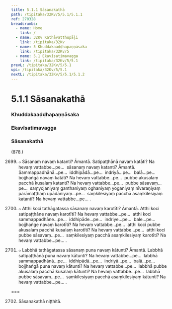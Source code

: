 ```yaml
---
title: 5.1.1 Sāsanakathā
path: /tipitaka/32Kv/5/5.1/5.1.1
ref: 270328
breadcrumbs:
  - name: Home
    link: /
  - name: 32Kv Kathāvatthupāḷi
    link: /tipitaka/32Kv
  - name: 5 Khuddakaaḍḍhapaṇṇāsaka
    link: /tipitaka/32Kv/5
  - name: 5.1 Ekavīsatimavagga
    link: /tipitaka/32Kv/5/5.1
prevL: /tipitaka/32Kv/5/5.1
upL: /tipitaka/32Kv/5/5.1
nextL: /tipitaka/32Kv/5/5.1/5.1.2
---
```


# 5.1.1 Sāsanakathā

### Khuddakaaḍḍhapaṇṇāsaka

### Ekavīsatimavagga

### Sāsanakathā

(878.)

2699. ๐ Sāsanaṃ navaṃ katanti? Āmantā. Satipaṭṭhānā navaṃ katāti? Na hevaṃ vattabbe…pe…  sāsanaṃ navaṃ katanti? Āmantā. Sammappadhānā…pe…  iddhipādā…pe…  indriyā…pe…  balā…pe…  bojjhaṅgā navaṃ katāti? Na hevaṃ vattabbe…pe…  pubbe akusalaṃ pacchā kusalaṃ katanti? Na hevaṃ vattabbe…pe…  pubbe sāsavaṃ…pe…  saṃyojaniyaṃ ganthaniyaṃ oghaniyaṃ yoganiyaṃ nīvaraṇiyaṃ parāmaṭṭhaṃ upādāniyaṃ…pe…  saṃkilesiyaṃ pacchā asaṃkilesiyaṃ katanti? Na hevaṃ vattabbe…pe… .

2700. ๐ Atthi koci tathāgatassa sāsanaṃ navaṃ karotīti? Āmantā. Atthi koci satipaṭṭhāne navaṃ karotīti? Na hevaṃ vattabbe…pe…  atthi koci sammappadhāne…pe…  iddhipāde…pe…  indriye…pe…  bale…pe…  bojjhaṅge navaṃ karotīti? Na hevaṃ vattabbe…pe…  atthi koci pubbe akusalaṃ pacchā kusalaṃ karotīti? Na hevaṃ vattabbe…pe…  atthi koci pubbe sāsavaṃ…pe…  saṃkilesiyaṃ pacchā asaṃkilesiyaṃ karotīti? Na hevaṃ vattabbe…pe… .

2701. ๐ Labbhā tathāgatassa sāsanaṃ puna navaṃ kātunti? Āmantā. Labbhā satipaṭṭhānā puna navaṃ kātunti? Na hevaṃ vattabbe…pe…  labbhā sammappadhānā…pe…  iddhipādā…pe…  indriyā…pe…  balā…pe…  bojjhaṅgā puna navaṃ kātunti? Na hevaṃ vattabbe…pe…  labbhā pubbe akusalaṃ pacchā kusalaṃ kātunti? Na hevaṃ vattabbe…pe…  labbhā pubbe sāsavaṃ…pe…  saṃkilesiyaṃ pacchā asaṃkilesiyaṃ kātunti? Na hevaṃ vattabbe…pe… .

===

2702. Sāsanakathā niṭṭhitā.




